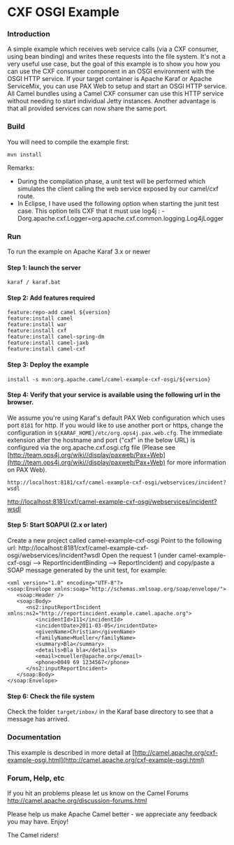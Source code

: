 # CXF OSGI Example

### Introduction

A simple example which receives web service calls (via a CXF consumer, using bean binding)
and writes these requests into the file system. It's not a very useful use case, but the goal
of this example is to show you how you can use the CXF consumer component in an OSGI
environment with the OSGI HTTP service. If your target container is Apache Karaf or Apache
ServiceMix, you can use PAX Web to setup and start an OSGI HTTP service. All Camel
bundles using a Camel CXF consumer can use this HTTP service without needing to start
individual Jetty instances. Another advantage is that all provided services can now share
the same port.

### Build

You will need to compile the example first:

	mvn install

Remarks:
- During the compilation phase, a unit test will be performed which simulates the
  client calling the web service exposed by our camel/cxf route.
- In Eclipse, I have used the following option when starting the junit test case. This option tells
  CXF that it must use log4j : -Dorg.apache.cxf.Logger=org.apache.cxf.common.logging.Log4jLogger

### Run

To run the example on Apache Karaf 3.x or newer

#### Step 1: launch the server

	karaf / karaf.bat

#### Step 2: Add features required

	feature:repo-add camel ${version}
	feature:install camel
	feature:install war
	feature:install cxf
	feature:install camel-spring-dm
	feature:install camel-jaxb
	feature:install camel-cxf


#### Step 3: Deploy the example

	install -s mvn:org.apache.camel/camel-example-cxf-osgi/${version}

#### Step 4: Verify that your service is available using the following url in the browser.
We assume you're using Karaf's default PAX Web configuration which uses
port `8181` for http. If you would like to use another port or https, change the configuration in
`${KARAF_HOME}/etc/org.ops4j.pax.web.cfg`. The immediate extension after the hostname and port ("cxf" in
the below URL) is configured via the org.apache.cxf.osgi.cfg file (Please see
[http://team.ops4j.org/wiki//display/paxweb/Pax+Web](http://team.ops4j.org/wiki//display/paxweb/Pax+Web) for more information on PAX Web).

	http://localhost:8181/cxf/camel-example-cxf-osgi/webservices/incident?wsdl

[http://localhost:8181/cxf/camel-example-cxf-osgi/webservices/incident?wsdl](http://localhost:8181/cxf/camel-example-cxf-osgi/webservices/incident?wsdl)


#### Step 5: Start SOAPUI (2.x or later)
Create a new project called camel-example-cxf-osgi
Point to the following url: http://localhost:8181/cxf/camel-example-cxf-osgi/webservices/incident?wsdl
Open the request 1 (under camel-example-cxf-osgi --> ReportIncidentBinding --> ReportIncident) and copy/paste a SOAP
message generated by the unit test, for example:

	<xml version="1.0" encoding="UTF-8"?>
	<soap:Envelope xmlns:soap="http://schemas.xmlsoap.org/soap/envelope/">
	   <soap:Header />
	   <soap:Body>
	      <ns2:inputReportIncident xmlns:ns2="http://reportincident.example.camel.apache.org">
	         <incidentId>111</incidentId>
	         <incidentDate>2011-03-05</incidentDate>
	         <givenName>Christian</givenName>
	         <familyName>Mueller</familyName>
	         <summary>Bla</summary>
	         <details>Bla bla</details>
	         <email>cmueller@apache.org</email>
	         <phone>0049 69 1234567</phone>
	      </ns2:inputReportIncident>
	   </soap:Body>
	</soap:Envelope>


#### Step 6: Check the file system
Check the folder `target/inbox/` in the Karaf base directory to see that a message has arrived.

### Documentation

This example is described in more detail at
  [http://camel.apache.org/cxf-example-osgi.html](http://camel.apache.org/cxf-example-osgi.html)

### Forum, Help, etc

If you hit an problems please let us know on the Camel Forums
	<http://camel.apache.org/discussion-forums.html>

Please help us make Apache Camel better - we appreciate any feedback you may
have.  Enjoy!


The Camel riders!
